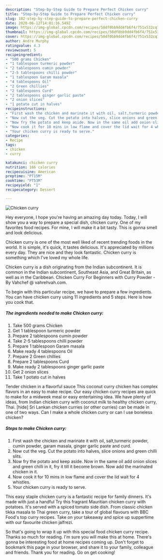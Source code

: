 ```yaml
---
description: "Step-by-Step Guide to Prepare Perfect Chicken curry"
title: "Step-by-Step Guide to Prepare Perfect Chicken curry"
slug: 182-step-by-step-guide-to-prepare-perfect-chicken-curry
date: 2020-06-12T14:01:16.549Z
image: https://img-global.cpcdn.com/recipes/58df0bb9dd4fb6f4/751x532cq70/chicken-curry-recipe-main-photo.jpg
thumbnail: https://img-global.cpcdn.com/recipes/58df0bb9dd4fb6f4/751x532cq70/chicken-curry-recipe-main-photo.jpg
cover: https://img-global.cpcdn.com/recipes/58df0bb9dd4fb6f4/751x532cq70/chicken-curry-recipe-main-photo.jpg
author: Andre Murphy
ratingvalue: 4.3
reviewcount: 5
recipeingredient:
- "500 grams Chicken"
- "1 tablespoon turmeric powder"
- "2 tablespoons cumin powder"
- "2-5 tablespoons chilli powder"
- "1 tablespoon Garam masala"
- "4 tablespoons Oil"
- "2 Green chillies"
- "2 tablespoons Curd"
- "2 tablespoons ginger garlic paste"
- "2 onion slices"
- "1 potato cut in halves"
recipeinstructions:
- "First wash the chicken and marinate it with oil, salt,turmeric powder, cumin powder, garam masala, ginger garlic paste and curd."
- "Now cut the veg. Cut the potato into halves, slice onions and green chilli slits."
- "Now fry the potato and keep aside. Now in the same oil add onion slices and green chilli in it, fry it till it become brown. Now add the marinated chicken in it."
- "Now cook it for 10 mins in low flame and cover the lid wait for 4 whistles."
- "Your chicken curry is ready to serve."
categories:
- Recipe
tags:
- chicken
- curry

katakunci: chicken curry 
nutrition: 166 calories
recipecuisine: American
preptime: "PT15M"
cooktime: "PT53M"
recipeyield: "1"
recipecategory: Dessert

---
```



![Chicken curry](https://img-global.cpcdn.com/recipes/58df0bb9dd4fb6f4/751x532cq70/chicken-curry-recipe-main-photo.jpg)

Hey everyone, I hope you're having an amazing day today. Today, I will show you a way to prepare a special dish, chicken curry. One of my favorites food recipes. For mine, I will make it a bit tasty. This is gonna smell and look delicious.

Chicken curry is one of the most well liked of recent trending foods in the world. It is simple, it's quick, it tastes delicious. It's appreciated by millions every day. They are nice and they look fantastic. Chicken curry is something which I've loved my whole life.

Chicken curry is a dish originating from the Indian subcontinent. It is common in the Indian subcontinent, Southeast Asia, and Great Britain, as well as in the Caribbean. Chicken Curry For Beginners with Curry Powder - By Vahchef @ vahrehvah.com.


To begin with this particular recipe, we have to prepare a few ingredients. You can have chicken curry using 11 ingredients and 5 steps. Here is how you cook that.

<!--inarticleads1-->

##### The ingredients needed to make Chicken curry:

1. Take 500 grams Chicken
1. Get 1 tablespoon turmeric powder
1. Prepare 2 tablespoons cumin powder
1. Take 2-5 tablespoons chilli powder
1. Prepare 1 tablespoon Garam masala
1. Make ready 4 tablespoons Oil
1. Prepare 2 Green chillies
1. Prepare 2 tablespoons Curd
1. Make ready 2 tablespoons ginger garlic paste
1. Get 2 onion slices
1. Take 1 potato cut in halves


Tender chicken in a flavorful sauce This coconut curry chicken has complex flavors in an easy to make recipe. Our easy chicken curry recipes are quick to make for a midweek meal or easy entertaining idea. We have plenty of ideas, from Indian chicken curry with coconut milk to healthy chicken curry, Thai. [hide] Sri Lankan chicken curries (or other curries) can be made in one of two ways. Can I make a whole chicken curry or can I use boneless chicken? 

<!--inarticleads2-->

##### Steps to make Chicken curry:

1. First wash the chicken and marinate it with oil, salt,turmeric powder, cumin powder, garam masala, ginger garlic paste and curd.
1. Now cut the veg. Cut the potato into halves, slice onions and green chilli slits.
1. Now fry the potato and keep aside. Now in the same oil add onion slices and green chilli in it, fry it till it become brown. Now add the marinated chicken in it.
1. Now cook it for 10 mins in low flame and cover the lid wait for 4 whistles.
1. Your chicken curry is ready to serve.


This easy staple chicken curry is a fantastic recipe for family dinners. It&#39;s made with just a handful Try this fragrant Mauritian chicken curry with potatoes. It&#39;s served with a spiced tomato side dish. From classic chicken tikka masala to Thai green curry, take a tour of global flavours with BBC Food&#39;s top curry recipes. Take on your takeaway and spice up suppertime with our favourite chicken jalfrezi. 

So that's going to wrap it up with this special food chicken curry recipe. Thanks so much for reading. I'm sure you will make this at home. There's gonna be interesting food at home recipes coming up. Don't forget to bookmark this page in your browser, and share it to your family, colleague and friends. Thank you for reading. Go on get cooking!
